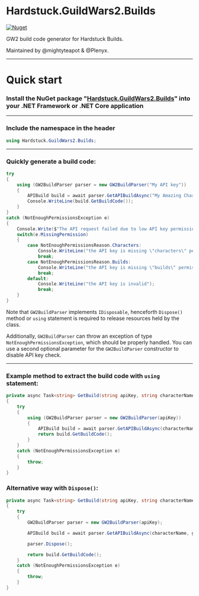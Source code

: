 # Hardstuck.GuildWars2.Builds

[![Nuget](https://img.shields.io/nuget/v/Hardstuck.GuildWars2.Builds?style=for-the-badge)](https://www.nuget.org/packages/Hardstuck.GuildWars2.Builds/)

GW2 build code generator for Hardstuck Builds.

Maintained by @mightyteapot & @Plenyx.

---

# Quick start

### Install the NuGet package "[Hardstuck.GuildWars2.Builds](https://www.nuget.org/packages/Hardstuck.GuildWars2.Builds/)" into your .NET Framework or .NET Core application

---

### Include the namespace in the header

```csharp
using Hardstuck.GuildWars2.Builds;
```

---

### Quickly generate a build code:

```csharp
try
{
    using (GW2BuildParser parser = new GW2BuildParser("My API key"))
    {
        APIBuild build = await parser.GetAPIBuildAsync("My Amazing Character", GW2GameMode.PvE);
        Console.WriteLine(build.GetBuildCode());
    }
}
catch (NotEnoughPermissionsException e)
{
    Console.Write($"The API request failed due to low API key permissions, main reason: ");
    switch(e.MissingPermission)
    {
        case NotEnoughPermissionsReason.Characters:
            Console.WriteLine("the API key is missing \"characters\" permission");
            break;
        case NotEnoughPermissionsReason.Builds:
            Console.WriteLine("the API key is missing \"builds\" permission");
            break;
        default:
            Console.WriteLine("the API key is invalid");
            break;
    }
}
```

Note that `GW2BuildParser` implements `IDisposable`, henceforth `Dispose()` method or `using` statement is required to release resources held by the class.

Additionally, `GW2BuildParser` can throw an exception of type `NotEnoughPermissionsException`, which should be properly handled. You can use a second optional parameter for the `GW2BuildParser` constructor to disable API key check.

---

### Example method to extract the build code with `using` statement:

```csharp
private async Task<string> GetBuild(string apiKey, string characterName, GW2GameMode gameMode)
{
    try
    {
        using (GW2BuildParser parser = new GW2BuildParser(apiKey))
        {
            APIBuild build = await parser.GetAPIBuildAsync(characterName, gameMode);
            return build.GetBuildCode();
        }
    }
    catch (NotEnoughPermissionsException e)
    {
        throw;
    }
}
```

### Alternative way with `Dispose()`:

```csharp
private async Task<string> GetBuild(string apiKey, string characterName, GW2GameMode gameMode)
{
    try
    {
        GW2BuildParser parser = new GW2BuildParser(apiKey);

        APIBuild build = await parser.GetAPIBuildAsync(characterName, gameMode);

        parser.Dispose();

        return build.GetBuildCode();
    }
    catch (NotEnoughPermissionsException e)
    {
        throw;
    }
}
```